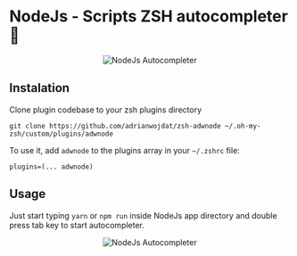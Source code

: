 # NodeJs - Scripts ZSH autocompleter 🔌

<p align="center"><img src="https://drive.google.com/uc?id=183iJtqEywucyUWWJYv_PTg-Tb2bKlZLN" alt="NodeJs Autocompleter"></p>

## Instalation
Clone plugin codebase to your zsh plugins directory
```shell
git clone https://github.com/adrianwojdat/zsh-adwnode ~/.oh-my-zsh/custom/plugins/adwnode
```

To use it, add `adwnode` to the plugins array in your `~/.zshrc` file:
```shell
plugins=(... adwnode)
```

## Usage
Just start typing `yarn` or `npm run` inside NodeJs app directory and double press tab key to start autocompleter.
<p align="center"><img src="https://drive.google.com/uc?id=1kQFPM2i4MzuICihUMSiKGRo14nQwr5rS" alt="NodeJs Autocompleter"></p>
